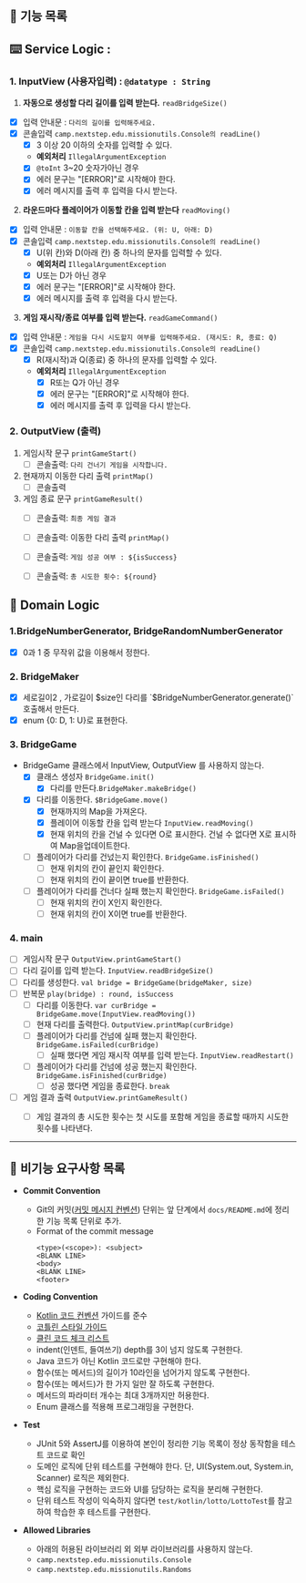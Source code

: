 ## 🚀 기능 목록

## ⌨️ Service Logic :
### 1. InputView (사용자입력) : `@datatype : String`
1. **자동으로 생성할 다리 길이를 입력 받는다.** `readBridgeSize()`
  - [x] 입력 안내문 : `다리의 길이를 입력해주세요.`
  - [x] 콘솔입력 `camp.nextstep.edu.missionutils.Console의 readLine()`
    - [x] 3 이상 20 이하의 숫자를 입력할 수 있다.
    - **예외처리** `IllegalArgumentException`
    - [x] `@toInt` 3~20 숫자가아닌 경우
    - [x] 에러 문구는 "[ERROR]"로 시작해야 한다.
    - [x] 에러 메시지를 출력 후 입력을 다시 받는다.

2. **라운드마다 플레이어가 이동할 칸을 입력 받는다** `readMoving()`
  - [x] 입력 안내문 : `이동할 칸을 선택해주세요. (위: U, 아래: D)`
  - [x] 콘솔입력 `camp.nextstep.edu.missionutils.Console의 readLine()`
    - [x] U(위 칸)와 D(아래 칸) 중 하나의 문자를 입력할 수 있다.
    - **예외처리** `IllegalArgumentException`
    - [x] U또는 D가 아닌 경우
    - [x] 에러 문구는 "[ERROR]"로 시작해야 한다.
    - [x] 에러 메시지를 출력 후 입력을 다시 받는다.
3. **게임 재시작/종료 여부를 입력 받는다.** `readGameCommand()`
  - [x] 입력 안내문 : `게임을 다시 시도할지 여부를 입력해주세요. (재시도: R, 종료: Q)
    `
  - [x] 콘솔입력 `camp.nextstep.edu.missionutils.Console의 readLine()`
    - [x] R(재시작)과 Q(종료) 중 하나의 문자를 입력할 수 있다. 
    - **예외처리** `IllegalArgumentException`
      - [x] R또는 Q가 아닌 경우
      - [x] 에러 문구는 "[ERROR]"로 시작해야 한다.
      - [x] 에러 메시지를 출력 후 입력을 다시 받는다.

### 2. OutputView (출력) 
1. 게임시작 문구 `printGameStart()`
   - [ ] 콘솔출력: `다리 건너기 게임을 시작합니다.`
2. 현재까지 이동한 다리 출력 `printMap()`
   - [ ] 콘솔출력
3. 게임 종료 문구 `printGameResult()`
   - [ ] 콘솔출력: `최종 게임 결과`
   - [ ] 콘솔출력: 이동한 다리 출력 `printMap()`
   - [ ] 콘솔출력: `게임 성공 여부 : ${isSuccess}`
   - [ ] 콘솔출력: `총 시도한 횟수: ${round}`


## 🧮 Domain Logic
### 1.BridgeNumberGenerator, BridgeRandomNumberGenerator
  - [x] 0과 1 중 무작위 값을 이용해서 정한다.
### 2. BridgeMaker
  - [x] 세로길이2 , 가로길이 $size인 다리를 `$BridgeNumberGenerator.generate()` 호출해서 만든다.
  - [x] enum {0: D, 1: U}로 표현한다.

### 3. BridgeGame
- BridgeGame 클래스에서 InputView, OutputView 를 사용하지 않는다.
  - [x] 클래스 생성자 `BridgeGame.init()`
    - [x] 다리를 만든다.`BridgeMaker.makeBridge()`
  - [x] 다리를 이동한다. `$BridgeGame.move()`
    - [x] 현재까지의 Map을 가져온다.
    - [x] 플레이어 이동할 칸을 입력 받는다 `InputView.readMoving()`
    - [x] 현재 위치의 칸을 건널 수 있다면 O로 표시한다. 건널 수 없다면 X로 표시하여 Map을업데이트한다.
  - [ ] 플레이어가 다리를 건넜는지 확인한다. `BridgeGame.isFinished()` 
    - [ ] 현재 위치의 칸이 끝인지 확인한다.
    - [ ] 현재 위치의 칸이 끝이면 true를 반환한다.
  - [ ] 플레이어가 다리를 건너다 실패 했는지 확인한다. `BridgeGame.isFailed()`
    - [ ] 현재 위치의 칸이 X인지 확인한다.
    - [ ] 현재 위치의 칸이 X이면 true를 반환한다.
  
### 4. main
  - [ ] 게임시작 문구 `OutputView.printGameStart()`
  - [ ] 다리 길이를 입력 받는다. `InputView.readBridgeSize()`
  - [ ] 다리를 생성한다. `val bridge = BridgeGame(bridgeMaker, size)`
  - [ ] 반복문 `play(bridge) : round, isSuccess`
    - [ ] 다리를 이동한다. `var curBridge = BridgeGame.move(InputView.readMoving())`
    - [ ] 현재 다리를 출력한다. `OutputView.printMap(curBridge)`
    - [ ] 플레이어가 다리를 건넘에 실패 했는지 확인한다. `BridgeGame.isFailed(curBridge)`
        - [ ] 실패 했다면 게임 재시작 여부를 입력 받는다. `InputView.readRestart()`
    - [ ] 플레이어가 다리를 건넘에 성공 했는지 확인한다. `BridgeGame.isFinished(curBridge)`
        - [ ] 성공 했다면 게임을 종료한다. `break`
  - [ ] 게임 결과 출력 `OutputView.printGameResult()`
    - [ ] 게임 결과의 총 시도한 횟수는 첫 시도를 포함해 게임을 종료할 때까지 시도한 횟수를 나타낸다.



---
## 📌 비기능 요구사항 목록
- **Commit Convention**
  - Git의 커밋([커밋 메시지 컨벤션](https://gist.github.com/stephenparish/9941e89d80e2bc58a153)) 단위는 앞 단계에서 `docs/README.md`에 정리한 기능 목록 단위로 추가.
  - Format of the commit message
    ```
    <type>(<scope>): <subject>
    <BLANK LINE>
    <body>
    <BLANK LINE>
    <footer>
    ```

- **Coding Convention**
  - [Kotlin 코드 컨벤션](https://github.com/woowacourse/woowacourse-docs/tree/main/styleguide/kotlin) 가이드를 준수
  - [코틀린 스타일 가이드](https://developer.android.com/kotlin/style-guide?hl=ko)
  - [클린 코드 체크 리스트](https://github.com/woowacourse/woowacourse-docs/blob/main/cleancode/pr_checklist.md)
  - indent(인덴트, 들여쓰기) depth를 3이 넘지 않도록 구현한다.
  - Java 코드가 아닌 Kotlin 코드로만 구현해야 한다.
  - 함수(또는 메서드)의 길이가 10라인을 넘어가지 않도록 구현한다.
  - 함수(또는 메서드)가 한 가지 일만 잘 하도록 구현한다.
  - 메서드의 파라미터 개수는 최대 3개까지만 허용한다.
  - Enum 클래스를 적용해 프로그래밍을 구현한다.

- **Test**
  - JUnit 5와 AssertJ를 이용하여 본인이 정리한 기능 목록이 정상 동작함을 테스트 코드로 확인
  - 도메인 로직에 단위 테스트를 구현해야 한다. 단, UI(System.out, System.in, Scanner) 로직은 제외한다.
  - 핵심 로직을 구현하는 코드와 UI를 담당하는 로직을 분리해 구현한다.
  - 단위 테스트 작성이 익숙하지 않다면 `test/kotlin/lotto/LottoTest`를 참고하여 학습한 후 테스트를 구현한다.
- **Allowed Libraries**
  - 아래의 허용된 라이브러리 외 외부 라이브러리를 사용하지 않는다.
  - `camp.nextstep.edu.missionutils.Console`
  - `camp.nextstep.edu.missionutils.Randoms`